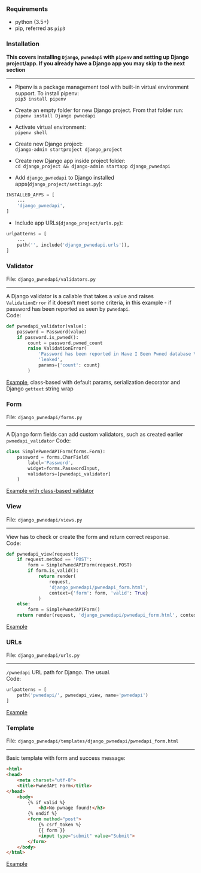 ### Requirements

-   python (3.5+)
-   pip, referred as `pip3`

### Installation

**This covers installing `Django`, `pwnedapi` with `pipenv` and setting up Django project/app. If you already have a Django app you may skip to the next section**

* * *

-   Pipenv is a package management tool with built-in virtual environment support. To install pipenv:  
    `pip3 install pipenv`

-   Create an empty folder for new Django project. From that folder run:  
    `pipenv install Django pwnedapi`

-   Activate virtual environment:  
    `pipenv shell`

-   Create new Django project:  
    `django-admin startproject django_project`

-   Create new Django app inside project folder:  
    `cd django_project && django-admin startapp django_pwnedapi`

-   Add `django_pwnedapi` to Django installed apps(`django_project/settings.py`):

```python
INSTALLED_APPS = [
    ...
    'django_pwnedapi',
]
```

-   Include app URLs(`django_project/urls.py`):

```python
urlpatterns = [
    ...
    path('', include('django_pwnedapi.urls')),
]
```

### Validator

File: `django_pwnedapi/validators.py`

* * *

A Django validator is a callable that takes a value and raises `ValidationError` if it doesn’t meet some criteria, in this example - if password has been reported as seen by `pwnedapi`.  
Code:

```python
def pwnedapi_validator(value):
    password = Password(value)
    if password.is_pwned():
        count = password.pwned_count
        raise ValidationError(
            'Password has been reported in Have I Been Pwned database %(count)d times before!',
            'leaked',
            params={'count': count}
        )
```

[Example](django_pwnedapi/validators.py), class-based with default params, serialization decorator and Django `gettext` string wrap

### Form

File: `django_pwnedapi/forms.py`

* * *

A Django form fields can add custom validators, such as created earlier `pwnedapi_validator`
Code:

```python
class SimplePwnedAPIForm(forms.Form):
    password = forms.CharField(
        label='Password',
        widget=forms.PasswordInput,
        validators=[pwnedapi_validator]
    )
```

[Example with class-based validator](django_pwnedapi/forms.py)

### View

File: `django_pwnedapi/views.py`

* * *

View has to check or create the form and return correct response.  
Code:

```python
def pwnedapi_view(request):
    if request.method == 'POST':
        form = SimplePwnedAPIForm(request.POST)
        if form.is_valid():
            return render(
                request,
                'django_pwnedapi/pwnedapi_form.html',
                context={'form': form, 'valid': True}
            )
    else:
        form = SimplePwnedAPIForm()
    return render(request, 'django_pwnedapi/pwnedapi_form.html', context={'form': form})
```

[Example](django_pwnedapi/views.py)

### URLs

File: `django_pwnedapi/urls.py`

* * *

`/pwnedapi` URL path for Django. The usual.  
Code:

```python
urlpatterns = [
    path('pwnedapi/', pwnedapi_view, name='pwnedapi')
]
```

[Example](django_pwnedapi/urls.py)

### Template

File: `django_pwnedapi/templates/django_pwnedapi/pwnedapi_form.html`

* * *

Basic template with form and success message:

```html
<html>
<head>
    <meta charset="utf-8">
    <title>PwnedAPI Form</title>
</head>
    <body>
        {% if valid %}
            <h3>No pwnage found!</h3>
        {% endif %}
        <form method="post">
            {% csrf_token %}
            {{ form }}
            <input type="submit" value="Submit">
        </form>
    </body>
</html>
```

[Example](django_pwnedapi/templates/django_pwnedapi/pwnedapi_form.html)
